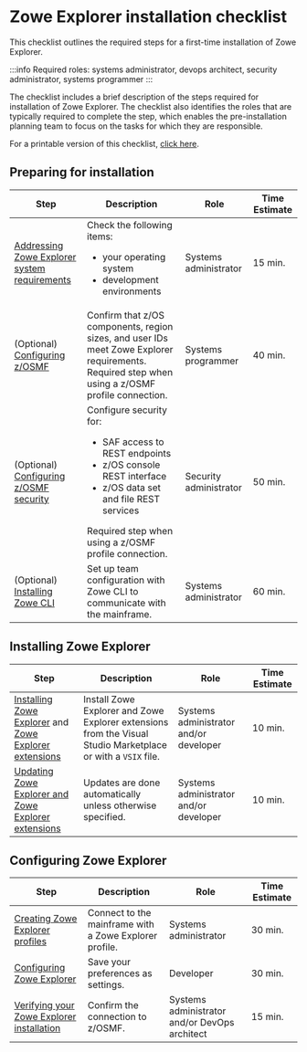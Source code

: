 # Zowe Explorer installation checklist

This checklist outlines the required steps for a first-time installation of Zowe Explorer.

:::info Required roles: systems administrator, devops architect, security administrator, systems programmer
:::

The checklist includes a brief description of the steps  required for installation of Zowe Explorer. The checklist also identifies the roles that are typically required to complete the step, which enables the pre-installation planning team to focus on the tasks for which they are responsible.

For a printable version of this checklist, <a href="/stable/Zowe_CLI_Installation_Checklist.xlsx" target="_blank">click here</a>.

## Preparing for installation

| Step        | Description | Role       | Time Estimate |
| ----------- | ----------- | ---------- | ------------- |
|[Addressing Zowe Explorer system requirements](../getting-started/ZE-system-reqs.md) | Check the following items: <ul><li>your operating system</li><li>development environments</li></ul> | Systems administrator | 15 min. |
| (Optional) [Configuring z/OSMF](../user-guide/cli-install-configure-zosmf.md) | Confirm that z/OS components, region sizes, and user IDs meet Zowe Explorer requirements. <br/> Required step when using a z/OSMF profile connection. | Systems programmer | 40 min. |
| (Optional) [Configuring z/OSMF security](../user-guide/cli-install-configure-zosmf-security.md) | Configure security for: <ul><li>SAF access to REST endpoints</li><li>z/OS console REST interface</li><li>z/OS data set and file REST services</li></ul> Required step when using a z/OSMF profile connection.| Security administrator| 50 min. |
| (Optional) [Installing Zowe CLI](../user-guide/cli-install-cli-checklist.md) | Set up team configuration with Zowe CLI to communicate with the mainframe. | Systems administrator | 60 min. |

## Installing Zowe Explorer

| Step        | Description | Role       | Time Estimate |
| ----------- | ----------- | ---------- | ------------- |
| [Installing Zowe Explorer](../user-guide/ze-install.md#installing-zowe-explorer) and [Zowe Explorer extensions](../user-guide/ze-install.md#installing-zowe-explorer-extensions) | Install Zowe Explorer and Zowe Explorer extensions from the Visual Studio Marketplace or with a `VSIX` file. | Systems administrator and/or developer | 10 min. |
| [Updating Zowe Explorer and Zowe Explorer extensions](../user-guide/ze-install.md#updating-zowe-explorer-and-zowe-explorer-extensions) | Updates are done automatically unless otherwise specified. | Systems administrator and/or developer | 10 min. |

## Configuring Zowe Explorer

| Step        | Description | Role       | Time Estimate |
| ----------- | ----------- | ---------- | ------------- |
| [Creating Zowe Explorer profiles](../user-guide/ze-profiles.md) | Connect to the mainframe with a Zowe Explorer profile. | Systems administrator | 30 min. |
| [Configuring Zowe Explorer](../user-guide/ze-install-configuring-ze.md) | Save your preferences as settings. | Developer | 30 min. |
| [Verifying your Zowe Explorer installation](../user-guide/ze-install-verify-your-installation.md) | Confirm the connection to z/OSMF. | Systems administrator and/or DevOps architect | 15 min. |
